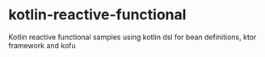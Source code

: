 # kotlin-reactive-functional
Kotlin reactive functional samples using kotlin dsl for bean definitions, ktor framework and kofu
